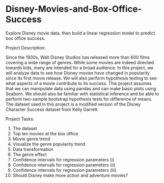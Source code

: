 # Disney-Movies-and-Box-Office-Success
Explore Disney movie data, then build a linear regression model to predict box office success.


Project Description:

Since the 1930s, Walt Disney Studios has released more than 600 films covering a wide range of genres. While some movies are indeed directed towards kids, many are intended for a broad audience. In this project, we will analyze data to see how Disney movies have changed in popularity since its first movie release. We will also perform hypothesis testing to see what aspects of a movie contribute to its success.
This project assumes that we can manipulate data using pandas and can make basic plots using Seaborn. We should also be familiar with statistical inference and be able to perform two-sample bootstrap hypothesis tests for difference of means.
The dataset used in this project is a modified version of the Disney Character Success dataset from Kelly Garrett.


Project Tasks:

1. The dataset
2. Top ten movies at the box office
3. Movie genre trend
4. Visualize the genre popularity trend
5. Data transformation
6. The genre effect
7. Confidence intervals for regression parameters (i)
8. Confidence intervals for regression parameters (ii)
9. Confidence intervals for regression parameters (iii)
10. Should Disney make more action and adventure movies?
